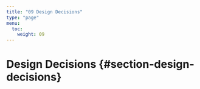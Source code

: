 ```yaml
---
title: "09 Design Decisions"
type: "page"
menu:
  toc:
    weight: 09
---
```

# Design Decisions {#section-design-decisions}

